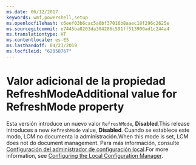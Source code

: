 ```yaml
---
ms.date: 06/12/2017
keywords: wmf,powershell,setup
ms.openlocfilehash: c6eef03b6cac5a0bf37016b8aaec18f296c2625e
ms.sourcegitcommit: e7445ba8203da304286c591ff513900ad1c244a4
ms.translationtype: HT
ms.contentlocale: es-ES
ms.lasthandoff: 04/23/2019
ms.locfileid: "62058767"
---
```

# <a name="additional-value-for-refreshmode-property"></a><span data-ttu-id="95ca3-102">Valor adicional de la propiedad RefreshMode</span><span class="sxs-lookup"><span data-stu-id="95ca3-102">Additional value for RefreshMode property</span></span>

<span data-ttu-id="95ca3-103">Esta versión introduce un nuevo valor `RefreshMode`, **Disabled**.</span><span class="sxs-lookup"><span data-stu-id="95ca3-103">This release introduces a new `RefreshMode` value, **Disabled**.</span></span> <span data-ttu-id="95ca3-104">Cuando se establece este modo, LCM no documenta la administración.</span><span class="sxs-lookup"><span data-stu-id="95ca3-104">When this mode is set, LCM does not do document management.</span></span> <span data-ttu-id="95ca3-105">Para más información, consulte [Configuración del administrador de configuración local](https://msdn.microsoft.com/powershell/dsc/metaconfig).</span><span class="sxs-lookup"><span data-stu-id="95ca3-105">For more information, see [Configuring the Local Configuration Manager](https://msdn.microsoft.com/powershell/dsc/metaconfig).</span></span>
